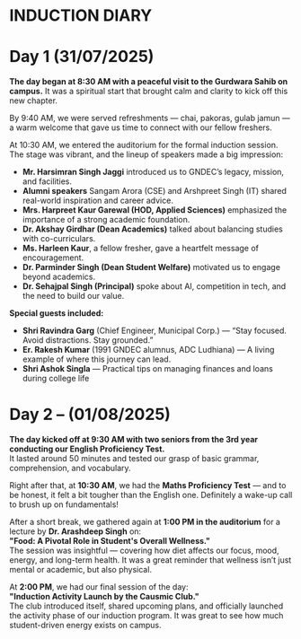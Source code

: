 # INDUCTION DIARY

# Day 1 (31/07/2025)

**The day began at 8:30 AM with a peaceful visit to the Gurdwara Sahib on campus.** It was a spiritual start that brought calm and clarity to kick off this new chapter.

By 9:40 AM, we were served refreshments — chai, pakoras, gulab jamun — a warm welcome that gave us time to connect with our fellow freshers.

At 10:30 AM, we entered the auditorium for the formal induction session.  
The stage was vibrant, and the lineup of speakers made a big impression:

- **Mr. Harsimran Singh Jaggi** introduced us to GNDEC’s legacy, mission, and facilities.
- **Alumni speakers** Sangam Arora (CSE) and Arshpreet Singh (IT) shared real-world inspiration and career advice.
- **Mrs. Harpreet Kaur Garewal (HOD, Applied Sciences)** emphasized the importance of a strong academic foundation.
- **Dr. Akshay Girdhar (Dean Academics)** talked about balancing studies with co-curriculars.
- **Ms. Harleen Kaur**, a fellow fresher, gave a heartfelt message of encouragement.
- **Dr. Parminder Singh (Dean Student Welfare)** motivated us to engage beyond academics.
- **Dr. Sehajpal Singh (Principal)** spoke about AI, competition in tech, and the need to build our value.

**Special guests included:**
- **Shri Ravindra Garg** (Chief Engineer, Municipal Corp.) — “Stay focused. Avoid distractions. Stay grounded.”
- **Er. Rakesh Kumar** (1991 GNDEC alumnus, ADC Ludhiana) — A living example of where this journey can lead.
- **Shri Ashok Singla** — Practical tips on managing finances and loans during college life

# Day 2 – (01/08/2025)

**The day kicked off at 9:30 AM with two seniors from the 3rd year conducting our English Proficiency Test.**  
It lasted around 50 minutes and tested our grasp of basic grammar, comprehension, and vocabulary.

Right after that, at **10:30 AM**, we had the **Maths Proficiency Test** — and to be honest, it felt a bit tougher than the English one. Definitely a wake-up call to brush up on fundamentals!

After a short break, we gathered again at **1:00 PM in the auditorium** for a lecture by **Dr. Arashdeep Singh** on:  
**"Food: A Pivotal Role in Student's Overall Wellness."**  
The session was insightful — covering how diet affects our focus, mood, energy, and long-term health. It was a great reminder that wellness isn’t just mental or academic, but also physical.

At **2:00 PM**, we had our final session of the day:  
**"Induction Activity Launch by the Causmic Club."**  
The club introduced itself, shared upcoming plans, and officially launched the activity phase of our induction program. It was great to see how much student-driven energy exists on campus.
